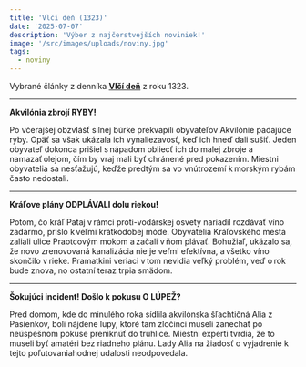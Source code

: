 ```yaml
---
title: 'Vlčí deň (1323)'
date: '2025-07-07'
description: 'Výber z najčerstvejších noviniek!'
image: '/src/images/uploads/noviny.jpg'
tags:
  - noviny
---
```


Vybrané články z denníka [**Vlčí deň**](/articles/Vlci-den.md) z roku 1323.

***

**Akvilónia zbrojí RYBY!**

Po včerajšej obzvlášť silnej búrke prekvapili obyvateľov Akvilónie padajúce ryby. Opäť sa však ukázala ich vynaliezavosť, keď ich hneď dali sušiť. Jeden obyvateľ dokonca prišiel s nápadom obliecť ich do malej zbroje a namazať olejom, čím by vraj mali byť chránené pred pokazením. Miestni obyvatelia sa nesťažujú, keďže predtým sa vo vnútrozemí k morským rybám často nedostali.

***

**Kráľove plány ODPLÁVALI dolu riekou!**

Potom, čo kráľ Pataj v rámci proti-vodárskej osvety nariadil rozdávať víno zadarmo, prišlo k veľmi krátkodobej móde. Obyvatelia Kráľovského mesta zaliali ulice Praotcovým mokom a začali v ňom plávať. Bohužiaľ, ukázalo sa, že novo zrenovovaná kanalizácia nie je veľmi efektívna, a všetko víno skončilo v rieke. Pramatkini veriaci v tom nevidia veľký problém, veď o rok bude znova, no ostatní teraz trpia smädom.

***

**Šokujúci incident! Došlo k pokusu O LÚPEŽ?**

Pred domom, kde do minulého roka sídlila akvilónska šľachtičná Alia z Pasienkov, boli nájdene lupy, ktoré tam zločinci museli zanechať po neúspešnom pokuse preniknúť do truhlice. Miestni experti tvrdia, že to museli byť amatéri bez riadneho plánu. Lady Alia na žiadosť o vyjadrenie k tejto poľutovaniahodnej udalosti neodpovedala.
